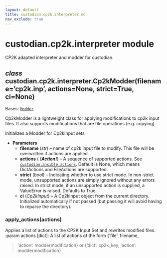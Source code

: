 ```yaml
---
layout: default
title: custodian.cp2k.interpreter.md
nav_exclude: true
---
```


# custodian.cp2k.interpreter module

CP2K adapted interpreter and modder for custodian.

## *class* custodian.cp2k.interpreter.Cp2kModder(filename=’cp2k.inp’, actions=None, strict=True, ci=None)

Bases: [`Modder`](custodian.ansible.interpreter.md#custodian.ansible.interpreter.Modder)

Cp2kModder is a lightweight class for applying modifications to cp2k input files. It
also supports modifications that are file operations (e.g. copying).

Initializes a Modder for Cp2kInput sets

* **Parameters**
  * **filename** (*str*) – name of cp2k input file to modify. This file will be overwritten
    if actions are applied.
  * **actions** (   *[**Action**]*) – A sequence of supported actions. See
    [`custodian.ansible.actions`](custodian.ansible.actions.md#module-custodian.ansible.actions). Default is None,
    which means DictActions and FileActions are supported.
  * **strict** (*bool*) – Indicating whether to use strict mode. In non-strict
    mode, unsupported actions are simply ignored without any
    errors raised. In strict mode, if an unsupported action is
    supplied, a ValueError is raised. Defaults to True.
  * **ci** (*Cp2kInput*) – A Cp2kInput object from the current directory.
    Initialized automatically if not passed (but passing it will
    avoid having to reparse the directory).

### apply_actions(actions)

Applies a list of actions to the CP2K Input Set and rewrites modified
files.
:param actions [dict]: A list of actions of the form {‘file’: filename,

> ‘action’: moddermodification} or {‘dict’: cp2k_key,
> ‘action’: moddermodification}